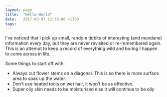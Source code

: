 ```yaml
---
layout: page
title:  "Hello World"
date:   2017-03-07 12:39:06 +1300
tags: 
---
```


I've noticed that I pick up small, random tidbits of interesting (and mundane) information every day, but they are never revisited or re-remembered again. This is an attempt to keep a record of everything wild and boring I happen to come across in life.

Some things to start off with:

- Always cut flower stems on a diagonal. This is so there is more surface area to soak up the water.
- Don't use heated tools on wet hair, it won't be as effective.
- Super oily skin needs to be moisturised else it will continue to be oily